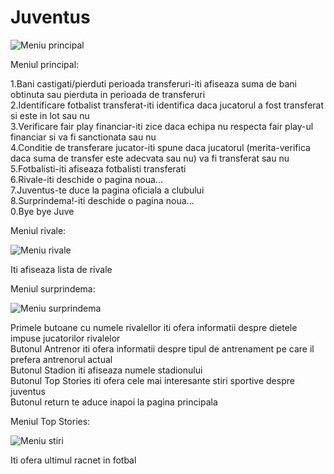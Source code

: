 # Juventus
![Meniu principal](https://user-images.githubusercontent.com/115071059/199197861-f1a0cf35-db5a-4dda-81ff-d01708a077c9.png)

Meniul principal:

1.Bani castigati/pierduti perioada transferuri-iti afiseaza suma de bani obtinuta sau pierduta in perioada de transferuri  
2.Identificare fotbalist transferat-iti identifica daca jucatorul a fost transferat si este in lot sau nu  
3.Verificare fair play financiar-iti zice daca echipa nu respecta fair play-ul financiar si va fi sanctionata sau nu  
4.Conditie de transferare jucator-iti spune daca jucatorul (merita-verifica daca suma de transfer este adecvata sau nu) va fi transferat sau nu  
5.Fotbalisti-iti afiseaza fotbalisti transferati  
6.Rivale-iti deschide o pagina noua...  
7.Juventus-te duce la pagina oficiala a clubului  
8.Surprindema!-iti deschide o pagina noua...  
0.Bye bye Juve  

Meniul rivale:

![Meniu rivale](https://user-images.githubusercontent.com/115071059/199199245-253b2f8a-f35e-4924-84a2-c0d16815d564.png)

Iti afiseaza lista de rivale  

Meniul surprindema:

![Meniu surprindema](https://user-images.githubusercontent.com/115071059/199203246-49663a87-5949-4928-8214-5a9d7c9f3dc7.png)

Primele butoane cu numele rivalellor iti ofera informatii despre dietele impuse jucatorilor rivalelor  
Butonul Antrenor iti ofera informatii despre tipul de antrenament pe care il prefera antrenorul actual  
Butonul Stadion iti afiseaza numele stadionului  
Butonul Top Stories iti ofera cele mai interesante stiri sportive despre juventus  
Butonul return te aduce inapoi la pagina principala  

Meniul Top Stories:

![Meniu stiri](https://user-images.githubusercontent.com/115071059/199203874-8779da8f-7e09-4e6e-8059-ea498d829f3a.png)

Iti ofera ultimul racnet in fotbal  

